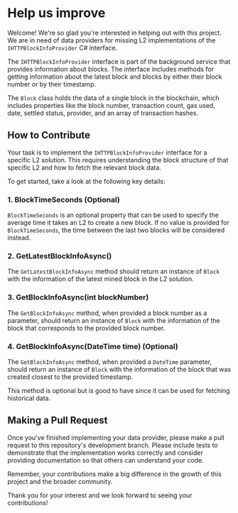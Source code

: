 # Help us improve

Welcome! We're so glad you're interested in helping out with this project. We are in need of data providers for missing L2 implementations of the `IHTTPBlockInfoProvider` C# interface.

The `IHTTPBlockInfoProvider` interface is part of the background service that provides information about blocks. The interface includes methods for getting information about the latest block and blocks by either their block number or by their timestamp.

The `Block` class holds the data of a single block in the blockchain, which includes properties like the block number, transaction count, gas used, date, settled status, provider, and an array of transaction hashes.

## How to Contribute

Your task is to implement the `IHTTPBlockInfoProvider` interface for a specific L2 solution. This requires understanding the block structure of that specific L2 and how to fetch the relevant block data. 

To get started, take a look at the following key details:

### 1. BlockTimeSeconds (Optional)

`BlockTimeSeconds` is an optional property that can be used to specify the average time it takes an L2 to create a new block. If no value is provided for `BlockTimeSeconds`, the time between the last two blocks will be considered instead.

### 2. GetLatestBlockInfoAsync()

The `GetLatestBlockInfoAsync` method should return an instance of `Block` with the information of the latest mined block in the L2 solution.

### 3. GetBlockInfoAsync(int blockNumber)

The `GetBlockInfoAsync` method, when provided a block number as a parameter, should return an instance of `Block` with the information of the block that corresponds to the provided block number.

### 4. GetBlockInfoAsync(DateTime time) (Optional)

The `GetBlockInfoAsync` method, when provided a `DateTime` parameter, should return an instance of `Block` with the information of the block that was created closest to the provided timestamp. 

This method is optional but is good to have since it can be used for fetching historical data.

## Making a Pull Request

Once you've finished implementing your data provider, please make a pull request to this repository's development branch. Please include tests to demonstrate that the implementation works correctly and consider providing documentation so that others can understand your code.

Remember, your contributions make a big difference in the growth of this project and the broader community.

Thank you for your interest and we look forward to seeing your contributions!
